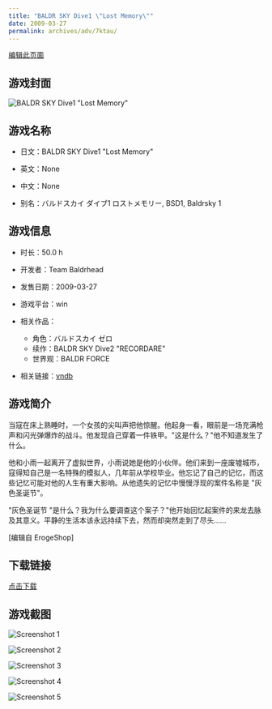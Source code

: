 ```yaml
---
title: "BALDR SKY Dive1 \"Lost Memory\""
date: 2009-03-27
permalink: archives/adv/7ktau/
---
```

[编辑此页面](https://github.com/ACG-3/ADV3-source/blob/main/source/_posts/BALDR%20SKY%20Dive1%20Lost%20Memory.md)

## 游戏封面

![BALDR SKY Dive1 "Lost Memory"](https://pan.timero.xyz/d/onedrive/img_lib_001/BALDR%20SKY%20Dive1%20Lost%20Memory_cover.avif)


## 游戏名称

- 日文：BALDR SKY Dive1 "Lost Memory"
- 英文：None
- 中文：None

- 别名：バルドスカイ ダイブ1 ロストメモリー, BSD1, Baldrsky 1


## 游戏信息

- 时长：50.0 h
- 开发者：Team Baldrhead
- 发售日期：2009-03-27
- 游戏平台：win
- 相关作品：
   - 角色：バルドスカイ ゼロ
   - 续作：BALDR SKY Dive2 "RECORDARE"
   - 世界观：BALDR FORCE

- 相关链接：[vndb](https://vndb.org/v1306)


## 游戏简介

当寇在床上熟睡时，一个女孩的尖叫声把他惊醒。他起身一看，眼前是一场充满枪声和闪光弹爆炸的战斗。他发现自己穿着一件铁甲。"这是什么？"他不知道发生了什么。

他和小雨一起离开了虚拟世界，小雨说她是他的小伙伴。他们来到一座废墟城市，寇得知自己是一名特殊的模拟人，几年前从学校毕业。他忘记了自己的记忆，而这些记忆可能对他的人生有重大影响。从他遗失的记忆中慢慢浮现的案件名称是 "灰色圣诞节"。

"灰色圣诞节 "是什么？我为什么要调查这个案子？"他开始回忆起案件的来龙去脉及其意义。平静的生活本该永远持续下去，然而却突然走到了尽头......

[编辑自 ErogeShop]


## 下载链接

[点击下载](https://pan.timero.xyz/onedrive/adv_lib_001/BALDR%20SKY%20Dive1%20Lost%20Memory)


## 游戏截图


![Screenshot 1](https://pan.timero.xyz/d/onedrive/img_lib_001/BALDR%20SKY%20Dive1%20Lost%20Memory_Screenshot_1.avif)

![Screenshot 2](https://pan.timero.xyz/d/onedrive/img_lib_001/BALDR%20SKY%20Dive1%20Lost%20Memory_Screenshot_2.avif)

![Screenshot 3](https://pan.timero.xyz/d/onedrive/img_lib_001/BALDR%20SKY%20Dive1%20Lost%20Memory_Screenshot_3.avif)

![Screenshot 4](https://pan.timero.xyz/d/onedrive/img_lib_001/BALDR%20SKY%20Dive1%20Lost%20Memory_Screenshot_4.avif)

![Screenshot 5](https://pan.timero.xyz/d/onedrive/img_lib_001/BALDR%20SKY%20Dive1%20Lost%20Memory_Screenshot_5.avif)

